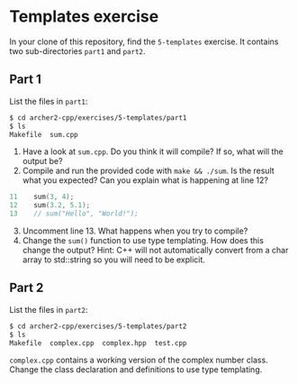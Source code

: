 # Templates exercise

In your clone of this repository, find the `5-templates` exercise. It contains two sub-directories `part1` and `part2`.

## Part 1

List the files in `part1`:

```bash
$ cd archer2-cpp/exercises/5-templates/part1
$ ls
Makefile  sum.cpp
```

1. Have a look at `sum.cpp`. Do you think it will compile? If so, what will the output be?
2. Compile and run the provided code with `make && ./sum`. Is the result what you expected? Can you explain what is happening at line 12?
```C++
11    sum(3, 4);
12    sum(3.2, 5.1);
13    // sum("Hello", "World!");
```
3. Uncomment line 13. What happens when you try to compile?
3. Change the `sum()` function to use type templating. How does this change the output? Hint: C++ will not automatically convert from a char array to std::string so you will need to be explicit.


## Part 2

List the files in `part2`:

```bash
$ cd archer2-cpp/exercises/5-templates/part2
$ ls
Makefile  complex.cpp  complex.hpp  test.cpp
```

`complex.cpp` contains a working version of the complex number class. Change the class declaration and definitions to use type templating.
